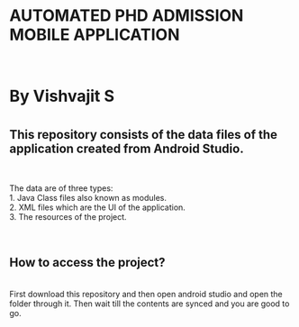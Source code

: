 # AUTOMATED PHD ADMISSION MOBILE APPLICATION
<br>
<h1> By Vishvajit S<h1>
<h2> This repository consists of the data files of the application created from Android Studio.</h2> 

<br>
 <p>
  The data are of three types:
 <br>
   1. Java Class files also known as modules.
 <br>
   2. XML files which are the UI of the application.
 <br>
   3. The resources of the project.
 </p>
<br>
<p>
 <h2>How to access the project?</h2>
 <br>
 First download this repository and then open android studio and open the folder through it. Then wait till the contents are synced and you are good to go.
 </p>
 <br>
 
